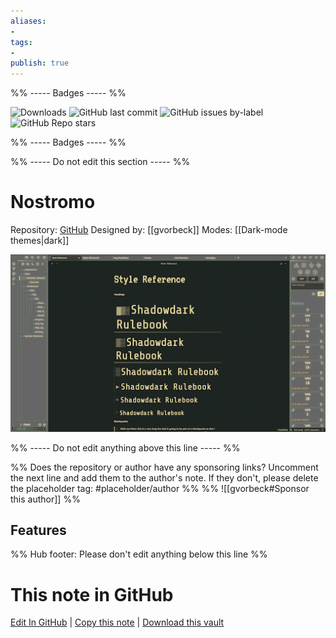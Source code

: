 ```yaml
---
aliases:
- 
tags: 
- 
publish: true
---
```


%% ----- Badges ----- %%

![Downloads](https://img.shields.io/badge/downloads-859-573E7A?style=for-the-badge&logo=)
![GitHub last commit](https://img.shields.io/github/last-commit/gvorbeck/Nostromo?color=573E7A&label=last%20update&logo=github&style=for-the-badge)
![GitHub issues by-label](https://img.shields.io/github/issues/gvorbeck/Nostromo/help%20wanted?color=573E7A&logo=github&style=for-the-badge) 
![GitHub Repo stars](https://img.shields.io/github/stars/gvorbeck/Nostromo?color=573E7A&logo=github&style=for-the-badge)

%% ----- Badges ----- %%

%% ----- Do not edit this section ----- %%

# Nostromo

Repository: [GitHub](https://github.com/gvorbeck/Nostromo)
Designed by: [[gvorbeck]]
Modes: [[Dark-mode themes|dark]]



![screenshot](https://github.com/gvorbeck/Nostromo/raw/HEAD/assets/screenshot.png)

%% ----- Do not edit anything above this line ----- %% 

%% Does the repository or author have any sponsoring links? Uncomment the next line and add them to the author's note. If they don't, please delete the placeholder tag: #placeholder/author %%
%% ![[gvorbeck#Sponsor this author]] %%


## Features



%% Hub footer: Please don't edit anything below this line %%

# This note in GitHub

<span class="git-footer">[Edit In GitHub](https://github.dev/obsidian-community/obsidian-hub/blob/main/02%20-%20Community%20Expansions/02.05%20All%20Community%20Expansions/Themes/Nostromo.md "git-hub-edit-note") | [Copy this note](https://raw.githubusercontent.com/obsidian-community/obsidian-hub/main/02%20-%20Community%20Expansions/02.05%20All%20Community%20Expansions/Themes/Nostromo.md "git-hub-copy-note") | [Download this vault](https://github.com/obsidian-community/obsidian-hub/archive/refs/heads/main.zip "git-hub-download-vault") </span>

